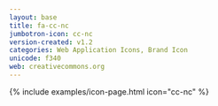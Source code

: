 ```yaml
---
layout: base
title: fa-cc-nc
jumbotron-icon: cc-nc
version-created: v1.2
categories: Web Application Icons, Brand Icon
unicode: f340
web: creativecommons.org
---
```


{% include examples/icon-page.html icon="cc-nc" %}
